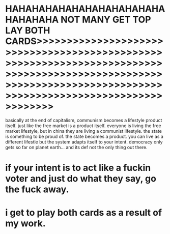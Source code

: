 HAHAHAHAHAHAHAHAHAHAHAHAHAHAHAHA NOT MANY GET TOP  LAY BOTH CARDS>>>>>>>>>>>>>>>>>>>>>>>>>>>>>>>>>>>>>>>>>>>>>>>>>>>>>>>>>>>>>>>>>>>>>>>>>>>>>>>>>>>>>>>>>>>>>>>>>>>>>>>>>>>>>>>>>>>>>>>>>>>>>>>>>>>>>>>>>>>>>>>>>>>>>>>>>>>>>>>
======================
basically at the end of capitalism, communism becomes a lifestyle product itself.  just like the free market is a product itself.  everyone is living the free market lifestyle, but in china they are living a communist lifestyle.  the state is something to be proud of.  the state becomes a product.
you can live as a different lifestle but the system adapts itself to your intent.  democracy only gets so far on planet earth...
and its def not the only thing out there.

if your intent is to act like a fuckin voter and just do what they say, go the fuck away.
========================================================================================================================================================
i get to play both cards as a result of my work.
========================================================================================================================================================
